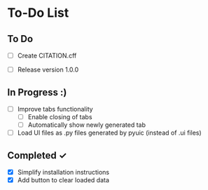 # To-Do List

## To Do
- [ ] Create CITATION.cff
- [ ] Release version 1.0.0



## In Progress :)
- [ ] Improve tabs functionality
  - [ ] Enable closing of tabs
  - [ ] Automatically show newly generated tab
- [ ] Load UI files as .py files generated by pyuic (instead of .ui files)

## Completed ✓
- [x] Simplify installation instructions
- [x] Add button to clear loaded data
